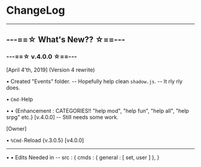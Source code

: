 # ChangeLog
-----

## ---==☆ What's New?? ☆==---
  ### ---==☆ v.4.0.0 ☆==---

[April 4'th, 2019] (Version 4 rewrite)

• Created "Events" folder. -- Hopefully help clean `shadow.js`. -- It rly rly does.


• `Cmd-`Help

• • {Enhancement : CATEGORIES!! "help mod", "help fun", "help all", "help srpg" etc.} [v.4.0.0] -- Still needs some work.


[Owner]

• `%Cmd-`Reload {v.3.0.5} [v4.0.0]

----
• • Edits Needed in -- src : {
  cmds : { general : [ set, user ] },
}
